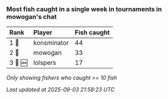 ### Most fish caught in a single week in tournaments in mowogan's chat

| Rank    | Player      | Fish caught |
|:--------|:------------|:------------|
| 1 🥇    | konsminator | 44          |
| 2 🥈    | mowogan     | 33          |
| 3 🥉 🆕 | lolspers    | 17          |

_Only showing fishers who caught >= 10 fish_

_Last updated at 2025-09-03 21:58:23 UTC_